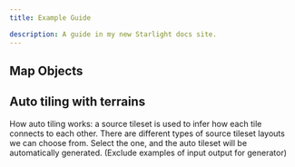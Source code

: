 ```yaml
---
title: Example Guide

description: A guide in my new Starlight docs site.
---
```


## Map Objects

## Auto tiling with terrains

How auto tiling works: a source tileset is used to infer how each tile connects to each other. There are different types of source tileset layouts we can choose from. Select the one, and the auto tileset will be automatically generated. (Exclude examples of input output for generator)
